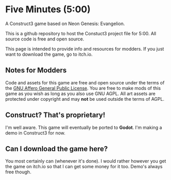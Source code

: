 # Five Minutes (5:00)
A Construct3 game based on Neon Genesis: Evangelion.

This is a github repository to host the Constuct3 project file for 5:00. All source code is free and open source.

This page is intended to provide info and resources for modders. If you just want to download the game, go to itch.io.

## Notes for Modders
Code and assets for this game are free and open source under the terms of the [GNU Affero General Public License](LICENSE.md). You are free to make mods of this game as you wish as long as you also use GNU AGPL. All art assets are protected under copyright and may __not__ be used outside the terms of AGPL.

## Construct? That's proprietary!
I'm well aware. This game will eventually be ported to __Godot__. I'm making a demo in Construct3 for now.

## Can I download the game here?
You most certainly can (whenever it's done). I would rather however you get the game on itch.io so that I can get some money for it too. Demo's always free though.
